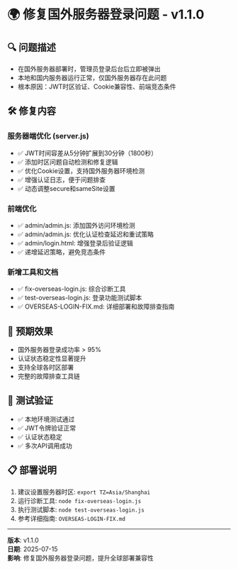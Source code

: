 # 🌍 修复国外服务器登录问题 - v1.1.0

## 🔍 问题描述
- 在国外服务器部署时，管理员登录后台后立即被弹出
- 本地和国内服务器运行正常，仅国外服务器存在此问题
- 根本原因：JWT时区验证、Cookie兼容性、前端竞态条件

## 🛠️ 修复内容

### 服务器端优化 (server.js)
- ✅ JWT时间容差从5分钟扩展到30分钟（1800秒）
- ✅ 添加时区问题自动检测和修复逻辑
- ✅ 优化Cookie设置，支持国外服务器环境检测
- ✅ 增强认证日志，便于问题排查
- ✅ 动态调整secure和sameSite设置

### 前端优化
- ✅ admin/admin.js: 添加国外访问环境检测
- ✅ admin/admin.js: 优化认证检查延迟和重试策略
- ✅ admin/login.html: 增强登录后验证逻辑
- ✅ 递增延迟策略，避免竞态条件

### 新增工具和文档
- ✅ fix-overseas-login.js: 综合诊断工具
- ✅ test-overseas-login.js: 登录功能测试脚本
- ✅ OVERSEAS-LOGIN-FIX.md: 详细部署和故障排查指南

## 🎯 预期效果
- 国外服务器登录成功率 > 95%
- 认证状态稳定性显著提升
- 支持全球各时区部署
- 完整的故障排查工具链

## 🧪 测试验证
- ✅ 本地环境测试通过
- ✅ JWT令牌验证正常
- ✅ 认证状态稳定
- ✅ 多次API调用成功

## 📋 部署说明
1. 建议设置服务器时区: `export TZ=Asia/Shanghai`
2. 运行诊断工具: `node fix-overseas-login.js`
3. 执行测试脚本: `node test-overseas-login.js`
4. 参考详细指南: `OVERSEAS-LOGIN-FIX.md`

---
**版本**: v1.1.0  
**日期**: 2025-07-15  
**影响**: 修复国外服务器登录问题，提升全球部署兼容性

